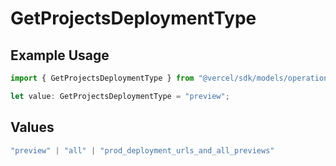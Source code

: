 # GetProjectsDeploymentType

## Example Usage

```typescript
import { GetProjectsDeploymentType } from "@vercel/sdk/models/operations/getprojects.js";

let value: GetProjectsDeploymentType = "preview";
```

## Values

```typescript
"preview" | "all" | "prod_deployment_urls_and_all_previews"
```